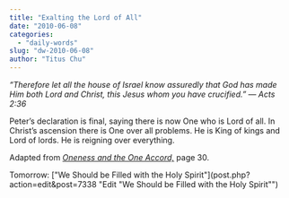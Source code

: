 ```yaml
---
title: "Exalting the Lord of All"
date: "2010-06-08"
categories: 
  - "daily-words"
slug: "dw-2010-06-08"
author: "Titus Chu"
---
```


_“Therefore let all the house of Israel know assuredly that God has made Him both Lord and Christ, this Jesus whom you have crucified.” — Acts 2:36_

Peter’s declaration is final, saying there is now One who is Lord of all. In Christ’s ascension there is One over all problems. He is King of kings and Lord of lords. He is reigning over everything.

Adapted from _[Oneness and the One Accord,](/book-oneness/ "Go to the listing for this book.")_ page 30.

Tomorrow: ["We Should be Filled with the Holy Spirit"](post.php?action=edit&post=7338 "Edit "We Should be Filled with the Holy Spirit"")
